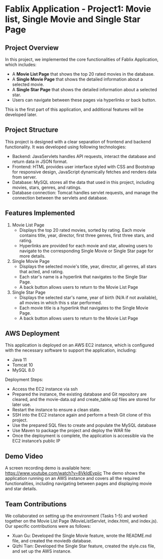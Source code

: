 # Fablix Application - Project1: Movie list, Single Movie and Single Star Page

## Project Overview
In this project, we implemented the core functionalities of Fablix Application, which includes:
- A **Movie List Page** that shows the top 20 rated movies in the database.
- A **Single Movie Page** that shows the detailed information about a selected movie.
- A **Single Star Page** that shows the detailed information about a selected star.
- Users can navigate between these pages via hyperlinks or back button.

This is the first part of this application, and additional features will be developed later.

## Project Structure
This project is designed with a clear separation of frontend and backend functionality.
It was developed using following technologies:
- Backend: JavaServlets handles API requests, interact the database and return data in JSON format.
- Frontend: HTML provides user interface styled with CSS and Bootstrap for responsive design, JavaScript dynamically fetches and renders data from server.
- Database: MySQL stores all the data that used in this project, including movies, stars, genres, and ratings.
- Database connection: Tomcat handles servlet requests, and manage the connection between the servlets and database.

## Features Implemented
1. Movie List Page
   - Displays the top 20 rated movies, sorted by rating. Each movie contains title, year, director, first three genres, first three stars, and rating.
   - Hyperlinks are provided for each movie and star, allowing users to navigate to the corresponding Single Movie or Single Star page for more details.
2. Single Movie Page
   - Displays the selected movie's title, year, director, all genres, all stars that acted, and rating.
   - Each star's name is a hyperlink that navigates to the Single Star Page.
   - A back button allows users to return to the Movie List Page
3. Single Star Page
   - Displays the selected star's name, year of birth (N/A if not available), all movies in which this s star performed.
   - Each movie title is a hyperlink that navigates to the Single Movie Page.
   - A back button allows users to return to the Movie List Page

## AWS Deployment
This application is deployed on an AWS EC2 instance, which is configured with the necessary software to support the application, including:
- Java 11
- Tomcat 10
- MySQL 8.0

Deployment Steps:
- Access the EC2 instance via ssh
- Prepared the instance, the existing database and Git repository are cleared, and the movie-data.sql and create_table.sql files are stored for later use.
- Restart the instance to ensure a clean state.
- SSH into the EC2 instance again and perform a fresh Git clone of this project.
- Use the prepared SQL files to create and populate the MySQL database
- Use Maven to package the project and deploy the WAR file
- Once the deployment is complete, the application is accessible via the EC2 instance’s public IP 

## Demo Video
A screen recording demo is available here: https://www.youtube.com/watch?v=8VkIdEvpiic
The demo shows the application running on an AWS instance and covers all the required functionalities, including navigating between pages and displaying movie and star details.

## Team Contributions
We collaborated on setting up the environment (Tasks 1-5) and worked together on the Movie List Page (MovieListServlet, index.html, and index.js). Our specific contributions were as follows:
- Xuan Gu: Developed the Single Movie feature, wrote the README.md file, and created the moviedb database.
- Qizhi Tian:  Developed the Single Star feature, created the style.css file, and set up the AWS instance.